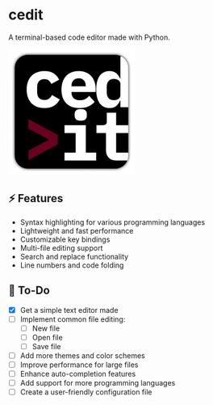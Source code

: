 # cedit

A terminal-based code editor made with Python.

![cedit icon](cedit-icon.png)

## ⚡️ Features

- Syntax highlighting for various programming languages
- Lightweight and fast performance
- Customizable key bindings
- Multi-file editing support
- Search and replace functionality
- Line numbers and code folding

## 📝 To-Do

- [x] Get a simple text editor made
- [ ] Implement common file editing:
  - [ ] New file
  - [ ] Open file
  - [ ] Save file
- [ ] Add more themes and color schemes
- [ ] Improve performance for large files
- [ ] Enhance auto-completion features
- [ ] Add support for more programming languages
- [ ] Create a user-friendly configuration file
